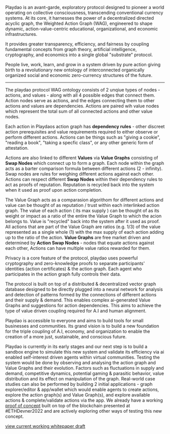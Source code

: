 Playdao is an avant-garde, exploratory protocol designed to pioneer a world operating on collective consciousness, transcending conventional currency systems. At its core, it harnesses the power of a decentralized directed acyclic graph, the Weighted Action Graph (WAG), engineered to shape dynamic, action-value-centric educational, organizational, and economic infrastructures.

It provides greater transparency, efficiency, and fairness by coupling fundamental concepts from graph theory, artificial intelligence, cryptography, and economics into a single global "substrate" protocol.

People live, work, learn, and grow in a system driven by pure action giving birth to a revolutionary new ontology of interconnected organically organized social and economic zero-currency structures of the future.

------

The playdao protocol WAG ontology consists of 2 unqiue types of nodes - actions, and values - along with all 4 possible edges that connect them. Action nodes serve as actions, and the edges connecting them to other actions and values are dependencies. Actions are paired wih value nodes which represent the total sum of all connected actions and other value nodes.


Each action in Playdaos action graph has **dependency rules** - other discreet action prerequisites and value requirements required to either observe or perform different actions. Actions can be things such as "giving a cookie", "reading a book", "taking a specfic class", or any other generic form of attestation.

Actions are also linked to different **Values** via **Value Graphs** consisting of **Swap Nodes** which connect up to form a graph. Each node within the graph acts as a barter comparison formula between different actions (2 - infinity). Swap nodes are rules for weighing different actions against each other. Actions can respect different **Swap Nodes** within their dependency rules to act as proofs of reputation. Reputation is recycled back into the system when it used as proof upon action completion. 

The Value Graph acts as a comparasion algorithom for different actions and value can be thought of as reputation / trust within each interlinked action graph. The value of each action ( its max supply ) can be thought of as its weight or impact as a ratio of the entire the Value Graph to which the acion belongs to. Value is "recycled" back into the system after it used as proof. All actions that are part of the Value Graph are ratios (e.g. 1/3) of the value represented as a single whole (1) with the max supply of each action adding up to the ratio of the action. **Value Graphs** are free market driven and determined by **Action Swap Nodes** - nodes that equate actions against each other, Actions can have multiple value ratios rewarded for them.

Privacy is a core feature of the protocol, playdao uses powerful cryptography and zero-knowledge proofs to separate participants' identities (action certificates) & the action graph. Each agent who participates in the action graph fully controls their data.

The protocol is built on top of a distributed & decentralized vector graph database designed to be directly plugged into a neural network for analysis and detection of patterns formed by the connections of different actions and their supply & demand. This enables complex ai-generated Value Graphs and suggestions for action dependencies. This aims to achieve the type of value driven coupling required for A.I and human alignment.

Playdao is accessible to everyone and aims to build tools for small businesses and communities. Its grand vision is to build a new foundation for the triple coupling of A.I, economy, and organization to enable the creation of a more just, sustainable, and conscious future.

Playdao is currently in its early stages and our next step is to build a sandbox engine to simulate this new system and validate its efficiency via ai enabled self-interest driven agents within virtual communities. Testing the system would be done by observing and analysing the action graph and Value Graphs and their evolution. Factors such as fluctuations in supply and demand, competitive dynamics, potential gaming & parasitic behavior, value distribution and its effect on manipulation of the graph. Real-world case studies can also be performed by building 2 initial applications - graph explorer/editor & app/wallet which would enable agents to create actions, explore the action graph(s) and Value Graph(s), and explore available actions & complete/validate actions via the app. We already have a working [proof of concept](https://github.com/0xF48/playdao-ethdenver2023) built on top of the blockchain presented at #ETHDevner2022 and are actively exploring other ways of testing this new concept.


[view current working whitepaper draft](https://vanilla-digestion-d14.notion.site/a0b2e273c0e0487891d3ff178cb0ba29?v=1a2ee6453dee8018adce000ce38eefb5)